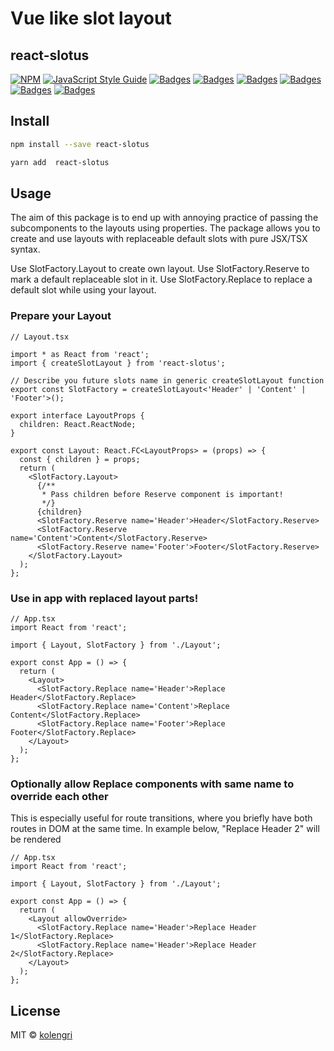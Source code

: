 # Vue like slot layout

## react-slotus

[![NPM](https://img.shields.io/npm/v/react-slotus.svg)](https://www.npmjs.com/package/react-slotus)
[![JavaScript Style Guide](https://img.shields.io/badge/code_style-standard-brightgreen.svg)](https://standardjs.com)
[![Badges](https://badgen.net/npm/license/react-slotus)](https://www.npmjs.com/package/react-slotus)
[![Badges](https://badgen.net/npm/dependents/react-slotus)](https://www.npmjs.com/package/react-slotus)
[![Badges](https://badgen.net/npm/types/react-slotus)](https://www.npmjs.com/package/react-slotus)
[![Badges](https://badgen.net/github/issues/kolengri/react-slotus)](https://www.npmjs.com/package/react-slotus)
[![Badges](https://badgen.net/bundlephobia/min/react-slotus)](https://bundlephobia.com/result?p=react-slotus)
[![Badges](https://badgen.net/bundlephobia/minzip/react-slotus)](https://bundlephobia.com/result?p=react-slotus)

## Install

```bash
npm install --save react-slotus
```

```bash
yarn add  react-slotus
```

## Usage

The aim of this package is to end up with annoying practice of passing the subcomponents to the layouts using properties. The package allows you to create and use layouts with replaceable default slots with pure JSX/TSX syntax.

Use SlotFactory.Layout to create own layout.
Use SlotFactory.Reserve to mark a default replaceable slot in it.
Use SlotFactory.Replace to replace a default slot while using your layout.

### Prepare your Layout

```tsx
// Layout.tsx

import * as React from 'react';
import { createSlotLayout } from 'react-slotus';

// Describe you future slots name in generic createSlotLayout function
export const SlotFactory = createSlotLayout<'Header' | 'Content' | 'Footer'>();

export interface LayoutProps {
  children: React.ReactNode;
}

export const Layout: React.FC<LayoutProps> = (props) => {
  const { children } = props;
  return (
    <SlotFactory.Layout>
      {/**
       * Pass children before Reserve component is important!
       */}
      {children}
      <SlotFactory.Reserve name='Header'>Header</SlotFactory.Reserve>
      <SlotFactory.Reserve name='Content'>Content</SlotFactory.Reserve>
      <SlotFactory.Reserve name='Footer'>Footer</SlotFactory.Reserve>
    </SlotFactory.Layout>
  );
};
```

### Use in app with replaced layout parts!

```tsx
// App.tsx
import React from 'react';

import { Layout, SlotFactory } from './Layout';

export const App = () => {
  return (
    <Layout>
      <SlotFactory.Replace name='Header'>Replace Header</SlotFactory.Replace>
      <SlotFactory.Replace name='Content'>Replace Content</SlotFactory.Replace>
      <SlotFactory.Replace name='Footer'>Replace Footer</SlotFactory.Replace>
    </Layout>
  );
};
```

### Optionally allow Replace components with same name to override each other

This is especially useful for route transitions, where you briefly have both routes in DOM at the same time.
In example below, "Replace Header 2" will be rendered

```tsx
// App.tsx
import React from 'react';

import { Layout, SlotFactory } from './Layout';

export const App = () => {
  return (
    <Layout allowOverride>
      <SlotFactory.Replace name='Header'>Replace Header 1</SlotFactory.Replace>
      <SlotFactory.Replace name='Header'>Replace Header 2</SlotFactory.Replace>
    </Layout>
  );
};
```

## License

MIT © [kolengri](https://github.com/kolengri)
